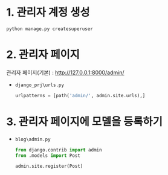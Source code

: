 # 1. 관리자 계정 생성
```
python manage.py createsuperuser
```

# 2. 관리자 페이지
관리자 페이지(기본) : http://127.0.0.1:8000/admin/
   - `django_prj\urls.py`
      ```py
      urlpatterns = [path('admin/', admin.site.urls),]
      ```

# 3. 관리자 페이지에 모델을 등록하기
- `blog\admin.py`
   ```py
   from django.contrib import admin
   from .models import Post
   
   admin.site.register(Post)
   ```